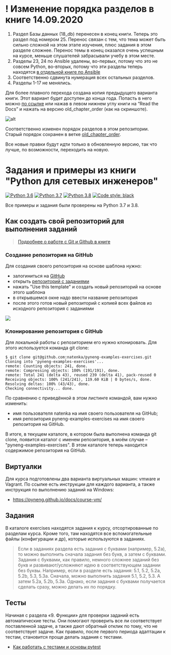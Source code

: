 # ! Изменение порядка разделов в книге 14.09.2020

1. Раздел Базы данных (18_db) перенесен в конец книги. Теперь это раздел под номером 25. Перенос связан с тем, что тема может быть сильно сложной на этом этапе изучения, плюс задания в этом разделе сложнее. Перенос темы в конец оказался очень успешным на курсе, меньше слушателей забрасывали учебу в этом месте.
2. Разделы 23, 24 по Ansible удалены, во-первых, потому что это не совсем Python, во-вторых, потому что эти разделы теперь находятся [в отдельной книге по Ansible](https://ansible-for-network-engineers.readthedocs.io/)
3. Соответственно сдвинута нумерация всех остальных разделов.
4. Разделы 1-17 не менялись.

Для более плавного перехода создана копия предыдущего варианта книги. Этот вариант будет доступен до конца года.
Попасть в него можно [по ссылке](https://pyneng.readthedocs.io/ru/old_chapter_order/) или нажав в левом нижнем углу книги на “Read the Docs” и нажать на версию old_chapter_order (как на скриншоте).

![alt](https://natenka.github.io/assets/images/update.png)

Соответственно изменен порядок разделов в этом репозитории.
Старый порядок сохранен в ветке [old_chapter_order](https://github.com/natenka/pyneng-examples-exercises/tree/old_chapter_order).

Все новые правки будут идти только в обновленную версию, так что лучше, по возможности, переходить на новую.

# Задания и примеры из книги "Python для сетевых инженеров"

[![Python 3.6](https://img.shields.io/badge/python-3.6-blue.svg)](https://www.python.org/downloads/release/python-360/) [![Python 3.7](https://img.shields.io/badge/python-3.7-blue.svg)](https://www.python.org/downloads/release/python-370/) [![Python 3.8](https://img.shields.io/badge/python-3.8-blue.svg)](https://www.python.org/downloads/release/python-380/) [![Code style: black](https://img.shields.io/badge/code%20style-black-000000.svg)](https://github.com/psf/black)

Все примеры и задания были проверены на Python 3.7 и 3.8.

## Как создать свой репозиторий для выполнения заданий

> [Подробнее о работе с Git и Github в книге](https://pyneng.readthedocs.io/ru/latest/book/02_git_github/index.html)

### Создание репозитория на GitHub

Для создания своего репозитория на основе шаблона нужно:

-  залогиниться на [GitHub](https://github.com/)
-  открыть [репозиторий с заданиями](https://github.com/natenka/pyneng-examples-exercises)
-  нажать "Use this template" и создать новый репозиторий на основе этого шаблона
-  в открывшемся окне надо ввести название репозитория
-  после этого готов новый репозиторий с копией всех файлов из исходного репозитория с заданиями

![](https://raw.githubusercontent.com/natenka/PyNEng/master/images/git/github_use_template.png)

### Клонирование репозитория с GitHub

Для локальной работы с репозиторием его нужно клонировать.
Для этого используется команда git clone:

```
$ git clone git@github.com:natenka/pyneng-examples-exercises.git
Cloning into 'pyneng-examples-exercises'...
remote: Counting objects: 241, done.
remote: Compressing objects: 100% (191/191), done.
remote: Total 241 (delta 43), reused 239 (delta 41), pack-reused 0
Receiving objects: 100% (241/241), 119.60 KiB | 0 bytes/s, done.
Resolving deltas: 100% (43/43), done.
Checking connectivity... done.
```

По сравнению с приведённой в этом листинге командой, вам нужно изменить:

-  имя пользователя natenka на имя своего пользователя на GitHub;
-  имя репозитория pyneng-examples-exercises на имя своего
   репозитория на GitHub.

В итоге, в текущем каталоге, в котором была выполнена команда git clone,
появится каталог с именем репозитория, в моём случае –
"pyneng-examples-exercises". В этом каталоге теперь находится
содержимое репозитория на GitHub.

## Виртуалки

Для курса подготовлены два варианта виртуальных машин: vmware и Vagrant.
По ссылке есть инструкции для каждого варианта, а также инструкция по выполнению заданий на Windows:

* https://pyneng.github.io/docs/course-vm/


## Задания

В каталоге exercises находятся задания к курсу, отсортированные по разделам курса.
Кроме того, там находятся все вспомогательные файлы (конфигурации и др), которые используются в заданиях.

> Если в заданиях раздела есть задания с буквами (например, 5.2a), то можно выполнить сначала задания без букв, а затем с буквами. Задания с буквами, как правило, немного сложнее заданий без букв и развивают/усложняют идею в соответствующем задании без буквы.
> Например, если в разделе есть задания: 5.1, 5.2, 5.2a, 5.2b, 5.3, 5.3a.
> Сначала, можно выполнить задания 5.1, 5.2, 5.3. А затем 5.2a, 5.2b, 5.3a.
> Однако, если задания с буквами получается сделать сразу, можно делать их по порядку.

## Тесты

Начиная с раздела «9. Функции» для проверки заданий есть автоматические тесты. 
Они помогают проверить все ли соответствует поставленной задаче, а также дают обратный отклик по тому, 
что не соответствует задаче. Как правило, после первого периода адаптации к тестам, становится проще делать задания с тестами.

* [Как работать с тестами и основы pytest](https://pyneng.readthedocs.io/ru/latest/book/additional_info/pytest.html)

